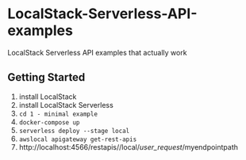 # LocalStack-Serverless-API-examples
LocalStack Serverless API examples that actually work

## Getting Started
1. install LocalStack
2. install LocalStack Serverless
4. `cd 1 - minimal example`
3. `docker-compose up`
4. `serverless deploy --stage local`
5. `awslocal apigateway get-rest-apis`
6. http://localhost:4566/restapis/<REST API ID>/local/_user_request_/myendpointpath
